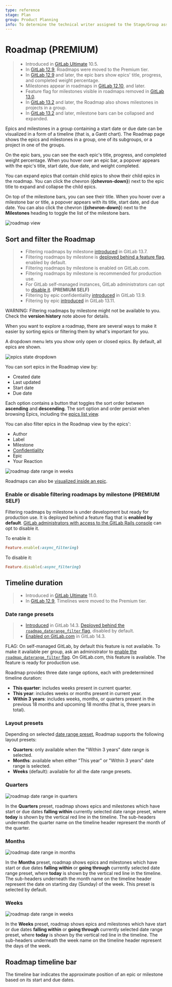 ```yaml
---
type: reference
stage: Plan
group: Product Planning
info: To determine the technical writer assigned to the Stage/Group associated with this page, see https://about.gitlab.com/handbook/engineering/ux/technical-writing/#assignments
---
```


# Roadmap **(PREMIUM)**

> - Introduced in [GitLab Ultimate](https://about.gitlab.com/pricing/) 10.5.
> - In [GitLab 12.9](https://gitlab.com/gitlab-org/gitlab/-/issues/198062), Roadmaps were moved to the Premium tier.
> - In [GitLab 12.9](https://gitlab.com/gitlab-org/gitlab/-/issues/5164) and later, the epic bars show epics' title, progress, and completed weight percentage.
> - Milestones appear in roadmaps in [GitLab 12.10](https://gitlab.com/gitlab-org/gitlab/-/issues/6802), and later.
> - Feature flag for milestones visible in roadmaps removed in [GitLab 13.0](https://gitlab.com/gitlab-org/gitlab/-/merge_requests/29641).
> - In [GitLab 13.2](https://gitlab.com/gitlab-org/gitlab/-/issues/214375) and later, the Roadmap also shows milestones in projects in a group.
> - In [GitLab 13.2](https://gitlab.com/gitlab-org/gitlab/-/issues/212494) and later, milestone bars can be collapsed and expanded.

Epics and milestones in a group containing a start date or due date can be visualized in a form
of a timeline (that is, a Gantt chart). The Roadmap page shows the epics and milestones in a
group, one of its subgroups, or a project in one of the groups.

On the epic bars, you can see the each epic's title, progress, and completed weight percentage.
When you hover over an epic bar, a popover appears with the epic's title, start date, due date, and
weight completed.

You can expand epics that contain child epics to show their child epics in the roadmap.
You can click the chevron (**{chevron-down}**) next to the epic title to expand and collapse the
child epics.

On top of the milestone bars, you can see their title.
When you hover over a milestone bar or title, a popover appears with its title, start date, and due
date. You can also click the chevron (**{chevron-down}**) next to the **Milestones** heading to
toggle the list of the milestone bars.

![roadmap view](img/roadmap_view_v14_3.png)

## Sort and filter the Roadmap

> - Filtering roadmaps by milestone [introduced](https://gitlab.com/gitlab-org/gitlab/-/issues/218621) in GitLab 13.7.
> - Filtering roadmaps by milestone is [deployed behind a feature flag](../../feature_flags.md), enabled by default.
> - Filtering roadmaps by milestone is enabled on GitLab.com.
> - Filtering roadmaps by milestone is recommended for production use.
> - For GitLab self-managed instances, GitLab administrators can opt to [disable it](#enable-or-disable-filtering-roadmaps-by-milestone). **(PREMIUM SELF)**
> - Filtering by epic confidentiality [introduced](https://gitlab.com/gitlab-org/gitlab/-/issues/218624) in GitLab 13.9.
> - Filtering by epic [introduced](https://gitlab.com/gitlab-org/gitlab/-/issues/218623) in GitLab 13.11.

WARNING:
Filtering roadmaps by milestone might not be available to you. Check the **version history** note above for details.

When you want to explore a roadmap, there are several ways to make it easier by sorting epics or
filtering them by what's important for you.

A dropdown menu lets you show only open or closed epics. By default, all epics are shown.

![epics state dropdown](img/epics_state_dropdown_v14_3.png)

You can sort epics in the Roadmap view by:

- Created date
- Last updated
- Start date
- Due date

Each option contains a button that toggles the sort order between **ascending** and **descending**.
The sort option and order persist when browsing Epics, including the [epics list view](../epics/index.md).

You can also filter epics in the Roadmap view by the epics':

- Author
- Label
- Milestone
- [Confidentiality](../epics/manage_epics.md#make-an-epic-confidential)
- Epic
- Your Reaction

![roadmap date range in weeks](img/roadmap_filters_v13_11.png)

Roadmaps can also be [visualized inside an epic](../epics/index.md#roadmap-in-epics).

### Enable or disable filtering roadmaps by milestone **(PREMIUM SELF)**

Filtering roadmaps by milestone is under development but ready for production use.
It is deployed behind a feature flag that is **enabled by default**.
[GitLab administrators with access to the GitLab Rails console](../../../administration/feature_flags.md)
can opt to disable it.

To enable it:

```ruby
Feature.enable(:async_filtering)
```

To disable it:

```ruby
Feature.disable(:async_filtering)
```

## Timeline duration

> - Introduced in [GitLab Ultimate](https://about.gitlab.com/pricing/) 11.0.
> - In [GitLab 12.9](https://gitlab.com/gitlab-org/gitlab/-/issues/198062), Timelines were moved to the Premium tier.

### Date range presets

> - [Introduced](https://gitlab.com/gitlab-org/gitlab/-/issues/204994) in GitLab 14.3. [Deployed behind the `roadmap_daterange_filter` flag](../../../administration/feature_flags.md), disabled by default.
> - [Enabled on GitLab.com](https://gitlab.com/gitlab-org/gitlab/-/issues/323917) in GitLab 14.3.

FLAG:
On self-managed GitLab, by default this feature is not available. To make it available per group,
ask an administrator to [enable the `roadmap_daterange_filter` flag](../../../administration/feature_flags.md).
On GitLab.com, this feature is available.
The feature is ready for production use.

Roadmap provides three date range options, each with predetermined timeline duration:

- **This quarter**: includes weeks present in current quarter.
- **This year**: includes weeks or months present in current year.
- **Within 3 years**: includes weeks, months, or quarters present in the previous 18 months and
  upcoming 18 months (that is, three years in total).

### Layout presets

Depending on selected [date range preset](#date-range-presets), Roadmap supports the following layout presets:

- **Quarters**: only available when the "Within 3 years" date range is selected.
- **Months**: available when either "This year" or "Within 3 years" date range is selected.
- **Weeks** (default): available for all the date range presets.

### Quarters

![roadmap date range in quarters](img/roadmap_timeline_quarters.png)

In the **Quarters** preset, roadmap shows epics and milestones which have start or due dates
**falling within** currently selected date range preset,
where **today**
is shown by the vertical red line in the timeline. The sub-headers underneath the quarter name on
the timeline header represent the month of the quarter.

### Months

![roadmap date range in months](img/roadmap_timeline_months.png)

In the **Months** preset, roadmap shows epics and milestones which have start or due dates
**falling within** or
**going through** currently selected date range preset, where **today**
is shown by the vertical red line in the timeline. The sub-headers underneath the month name on
the timeline header represent the date on starting day (Sunday) of the week. This preset is
selected by default.

### Weeks

![roadmap date range in weeks](img/roadmap_timeline_weeks.png)

In the **Weeks** preset, roadmap shows epics and milestones which have start or due dates **falling
within** or **going through** currently selected date range preset, where **today**
is shown by the vertical red line in the timeline. The sub-headers underneath the week name on
the timeline header represent the days of the week.

## Roadmap timeline bar

The timeline bar indicates the approximate position of an epic or milestone based on its start and
due dates.

<!-- ## Troubleshooting

Include any troubleshooting steps that you can foresee. If you know beforehand what issues
one might have when setting this up, or when something is changed, or on upgrading, it's
important to describe those, too. Think of things that may go wrong and include them here.
This is important to minimize requests for support, and to avoid doc comments with
questions that you know someone might ask.

Each scenario can be a third-level heading, e.g. `### Getting error message X`.
If you have none to add when creating a doc, leave this section in place
but commented out to help encourage others to add to it in the future. -->
